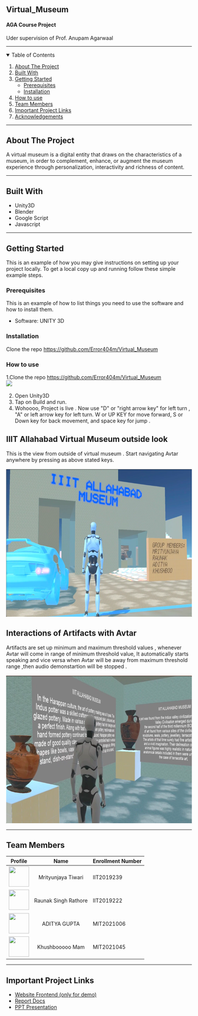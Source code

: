 ## Virtual_Museum
#### AGA Course Project
Uder supervision of Prof. Anupam Agarwaal
<hr>

<!-- TABLE OF CONTENTS -->
<details open="open">
  <summary>Table of Contents</summary>
  <ol>
    <li>
      <a href="#about-the-project">About The Project</a>
    </li>
    <li><a href="#built-with">Built With</a></li>
    <li>
      <a href="#getting-started">Getting Started</a>
      <ul>
        <li><a href="#prerequisites">Prerequisites</a></li>
        <li><a href="#installation">Installation</a></li>
      </ul>
    </li>
    <li><a href="#how-to-use">How to use</a></li>
     <li><a href="#team-members">Team Members</a></li>
     <li><a href="#important-project-links">Important Project Links</a></li>
    <li><a href="#acknowledgements">Acknowledgements</a></li>
  </ol>
</details>
<hr>

## About The Project
A virtual museum is a digital entity that draws on the characteristics of a museum, in order to complement, enhance, or augment the museum experience through personalization, interactivity and richness of content.

<hr>

## Built With
<ul>
   <li>Unity3D</li>
   <li>Blender</li>
   <li>Google Script</li>
  <li>Javascript</li>
</ul>

<hr>

<!-- GETTING STARTED -->
## Getting Started

This is an example of how you may give instructions on setting up your project locally.
To get a local copy up and running follow these simple example steps.

### Prerequisites 

This is an example of how to list things you need to use the software and how to install them.
  * Software: UNITY 3D

 ### Installation
   
Clone the repo https://github.com/Error404m/Virtual_Museum

<!-- Usage -->
### How to use
1.Clone the repo https://github.com/Error404m/Virtual_Museum
<br> <img src="ss/landing_page.png"  height="370" />

2. Open Unity3D
3. Tap on Build and run.
4. Wohoooo, Project is live . Now use "D" or "right arrow key" for left turn , "A" or left arrow key for left turn. W or UP KEY for move forward, S or Down key for back movement, and space key for jump .


## IIIT Allahabad Virtual Museum outside look
This is the view from outside of virtual museum . Start navigating Avtar anywhere by pressing as above stated keys.
<br><br> <img src="demo/1.png"  height="400" />

## Interactions of Artifacts with Avtar
Artifacts are set up minimum and maximum threshold values , whenever Avtar will come in range of minimum threshold value, It automatically starts speaking and vice versa when Avtar will be away from maximum threshold range ,then audio demonstartion will be stopped .
<br><br> <img src="demo/2.png"  height="400" />
<!-- <br> <img src="demo/3.png"  height="370" /> -->

<!-- Usage -->
<hr>

<!-- Acknowledgements -->
## Team Members  
   
| Profile | Name | Enrollment Number | 
| :-------------: | :-------------: | ------------- |
| <img src='https://dbms.redixolabs.in/img/jprmbt1.jpeg' width='55' height='55'> | Mrityunjaya Tiwari| IIT2019239 
| <img src='https://dbms.redixolabs.in/img/RAUNAK.jpeg' width='55' height='55'> | Raunak Singh Rathore| IIT2019222
| <img src='https://dbms.redixolabs.in/img/20210429_210617.jpg' width='55' height='55'>| ADITYA GUPTA| MIT2021006  
| <img src='https://dbms.redixolabs.in/img/jyoti.jpeg' width='55' height='55'> | Khushbooooo Mam| MIT2021045

<hr>

<!-- Important Project Links -->
## Important Project Links
* [Website Frontend (only for demo) ]()
* [Report Docs]()
* [PPT Presentation]()


